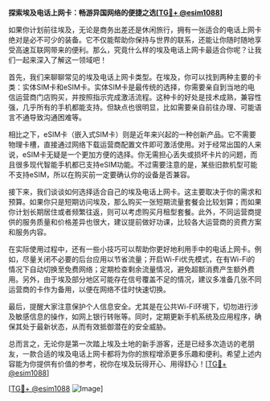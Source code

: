 **探索埃及电话上网卡：畅游异国网络的便捷之选[[TG💪+ @esim1088](https://t.me/s/esim1088)]**

如果你计划前往埃及，无论是商务出差还是休闲旅行，拥有一张适合的电话上网卡绝对是必不可少的装备。它不仅能帮助你保持与世界的联系，还能让你随时随地享受高速互联网带来的便利。那么，究竟什么样的埃及电话上网卡最适合你呢？让我们一起来深入了解这一领域吧！

首先，我们来聊聊常见的埃及电话上网卡类型。在埃及，你可以找到两种主要的卡类：实体SIM卡和eSIM卡。实体SIM卡是最传统的选择，你需要亲自到当地的电信运营商门店购买，并按照指示完成激活流程。这种卡的好处是技术成熟，兼容性强，几乎所有的手机都能支持。但缺点也很明显，比如需要亲自前往办理、可能语言不通导致沟通困难等。

相比之下，eSIM卡（嵌入式SIM卡）则是近年来兴起的一种创新产品。它不需要物理卡槽，直接通过网络下载运营商配置文件即可激活使用。对于经常出国的人来说，eSIM卡无疑是一个更加方便的选择。你无需担心丢失或损坏卡片的问题，而且很多现代智能手机都已支持eSIM功能。不过需要注意的是，某些旧款机型可能不支持eSIM，所以在购买前一定要确认你的设备是否兼容。

接下来，我们谈谈如何选择适合自己的埃及电话上网卡。这主要取决于你的需求和预算。如果你只是短期访问埃及，那么购买一张短期流量套餐会比较划算；而如果你计划长期居住或者频繁往返，则可以考虑购买月租型套餐。此外，不同运营商提供的服务质量和价格差异也很大，建议提前做好功课，比较各大运营商的资费方案和服务内容。

在实际使用过程中，还有一些小技巧可以帮助你更好地利用手中的电话上网卡。例如，尽量关闭不必要的后台应用以节省流量；开启Wi-Fi优先模式，在有Wi-Fi的情况下自动切换至免费网络；定期检查剩余流量情况，避免超额消费产生额外费用。另外，由于埃及部分地区可能存在信号覆盖不足的情况，建议多准备几张不同运营商的卡作为备用，以便在网络不佳时快速切换。

最后，提醒大家注意保护个人信息安全。尤其是在公共Wi-Fi环境下，切勿进行涉及敏感信息的操作，如网上银行转账等。同时，定期更新手机系统及应用程序，确保其处于最新状态，从而有效抵御潜在的安全威胁。

总而言之，无论你是第一次踏上埃及土地的新手游客，还是已经多次造访的老朋友，一款合适的埃及电话上网卡都将为你的旅程增添更多乐趣和便利。希望上述内容能为你提供有价值的参考，祝你在埃及玩得开心、用得舒心！[[TG💪+ @esim1088](https://t.me/s/esim1088)]

[[TG💪+ @esim1088](https://t.me/s/esim1088) ![Image](https://i.postimg.cc/4NQfJmqS/Snipaste-2025-05-13-00-14-12.png)]